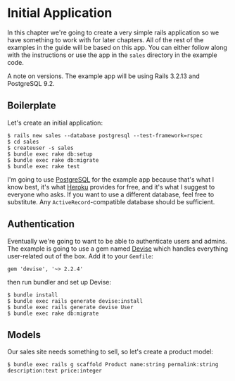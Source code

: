 [devise]: https://github.com/plataformatec/devise
[heroku]: https://www.heroku.com
[postgresql]: http://www.postgresql.org

# Initial Application

In this chapter we're going to create a very simple rails application so we have something to work with for later chapters. All of the rest of the examples in the guide will be based on this app. You can either follow along with the instructions or use the app in the `sales` directory in the example code.

A note on versions. The example app will be using Rails 3.2.13 and PostgreSQL 9.2.

## Boilerplate

Let's create an initial application:

    $ rails new sales --database postgresql --test-framework=rspec
    $ cd sales
    $ createuser -s sales
    $ bundle exec rake db:setup
    $ bundle exec rake db:migrate
    $ bundle exec rake test

I'm going to use [PostgreSQL][postgresql] for the example app because that's what I know best, it's what [Heroku][heroku] provides for free, and it's what I suggest to everyone who asks. If you want to use a different database, feel free to substitute. Any `ActiveRecord`-compatible database should be sufficient.

## Authentication

Eventually we're going to want to be able to authenticate users and admins. The example is going to use a gem named [Devise][devise] which handles everything user-related out of the box. Add it to your `Gemfile`:

    gem 'devise', '~> 2.2.4'

then run bundler and set up Devise:

    $ bundle install
    $ bundle exec rails generate devise:install
    $ bundle exec rails generate devise User
    $ bundle exec rake db:migrate

## Models

Our sales site needs something to sell, so let's create a product model:

    $ bundle exec rails g scaffold Product name:string permalink:string description:text price:integer 